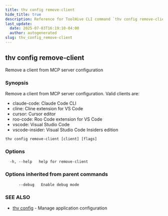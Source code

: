 ```yaml
---
title: thv config remove-client
hide_title: true
description: Reference for ToolHive CLI command `thv config remove-client`
last_update:
  date: 2025-07-03T16:19:10-04:00
  author: autogenerated
slug: thv_config_remove-client
---
```


## thv config remove-client

Remove a client from MCP server configuration

### Synopsis

Remove a client from MCP server configuration.
Valid clients are:
  - claude-code: Claude Code CLI
  - cline: Cline extension for VS Code
  - cursor: Cursor editor
  - roo-code: Roo Code extension for VS Code
  - vscode: Visual Studio Code
  - vscode-insider: Visual Studio Code Insiders edition

```
thv config remove-client [client] [flags]
```

### Options

```
  -h, --help   help for remove-client
```

### Options inherited from parent commands

```
      --debug   Enable debug mode
```

### SEE ALSO

* [thv config](thv_config.md)	 - Manage application configuration

